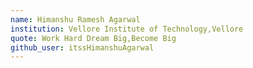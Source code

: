 ```yaml
---
name: Himanshu Ramesh Agarwal
institution: Vellore Institute of Technology,Vellore
quote: Work Hard Dream Big,Become Big
github_user: itssHimanshuAgarwal
---
```

